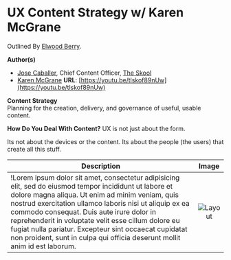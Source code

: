# UX Content Strategy w/ Karen McGrane
Outlined By [Elwood Berry](http://www.elwoodberry.com).  

**Author(s)**  
  * [Jose Caballer](http://www.josecaballer.co/), Chief Content Officer, [The Skool](https://www.thefutur.com/)  
  * [Karen McGrane](https://karenmcgrane.com/)
**URL**: [https://youtu.be/tlskof89nUw](https://youtu.be/tlskof89nUw)  




**Content Strategy**  
Planning for the creation, delivery, and governance of useful, usable content.

**How Do You Deal With Content?**
UX is not just about the form.

Its not about the devices or the content. Its about the people (the users) that create all this stuff.

| Description        | Image           |
| ------------- |:-------------:|
| !Lorem ipsum dolor sit amet, consectetur adipisicing elit, sed do eiusmod tempor incididunt ut labore et dolore magna aliqua. Ut enim ad minim veniam, quis nostrud exercitation ullamco laboris nisi ut aliquip ex ea commodo consequat. Duis aute irure dolor in reprehenderit in voluptate velit esse cillum dolore eu fugiat nulla pariatur. Excepteur sint occaecat cupidatat non proident, sunt in culpa qui officia deserunt mollit anim id est laborum.     | ![Layout](https://i2.wp.com/ioshacker.com/wp-content/uploads/2013/11/joker-wallpaper-iphone-5s-5c.jpg) |
